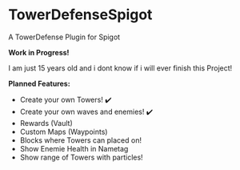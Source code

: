 # TowerDefenseSpigot
A TowerDefense Plugin for Spigot

**Work in Progress!**

I am just 15 years old and i dont know
if i will ever finish this Project!

**Planned Features:**

* Create your own Towers! :heavy_check_mark:
* Create your own waves and enemies! :heavy_check_mark:
* Rewards (Vault)
* Custom Maps (Waypoints)
* Blocks where Towers can placed on!
* Show Enemie Health in Nametag
* Show range of Towers with particles!
